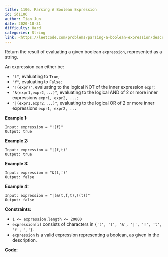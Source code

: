 ```yaml
---
title: 1106. Parsing A Boolean Expression
id: id1106
author: Tian Jun
date: 2020-10-31
difficulty: Hard
categories: String
link: <https://leetcode.com/problems/parsing-a-boolean-expression/description/>
---
```


Return the result of evaluating a given boolean `expression`, represented as a
string.

An expression can either be:

  * `"t"`, evaluating to `True`;
  * `"f"`, evaluating to `False`;
  * `"!(expr)"`, evaluating to the logical NOT of the inner expression `expr`;
  * `"&(expr1,expr2,...)"`, evaluating to the logical AND of 2 or more inner expressions `expr1, expr2, ...`;
  * `"|(expr1,expr2,...)"`, evaluating to the logical OR of 2 or more inner expressions `expr1, expr2, ...`



**Example 1:**
            
	Input: expression = "!(f)"    
	Output: true    

**Example 2:**
            
	Input: expression = "|(f,t)"    
	Output: true    

**Example 3:**
            
	Input: expression = "&(t,f)"    
	Output: false    

**Example 4:**
            
	Input: expression = "|(&(t,f,t),!(t))"    
	Output: false    



**Constraints:**

  * `1 <= expression.length <= 20000`
  * `expression[i]` consists of characters in `{'(', ')', '&', '|', '!', 't', 'f', ','}`.
  * `expression` is a valid expression representing a boolean, as given in the description.


**Code:**
